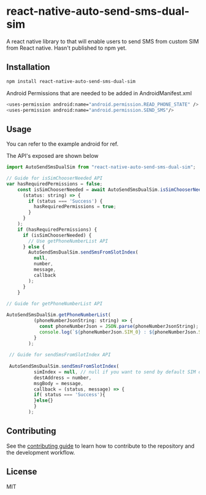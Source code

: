 # react-native-auto-send-sms-dual-sim 

A react native library to that will enable users to send SMS from custom SIM from React native.
Hasn't published to npm yet.

## Installation

```sh
npm install react-native-auto-send-sms-dual-sim
```
Android Permissions that are needed to be added in AndroidManifest.xml

```sh
<uses-permission android:name="android.permission.READ_PHONE_STATE" />
<uses-permission android:name="android.permission.SEND_SMS"/>
```

## Usage

You can refer to the example android for ref.

The API's exposed are shown below 

```js
import AutoSendSmsDualSim from "react-native-auto-send-sms-dual-sim";

// Guide for isSimChooserNeeded API 
var hasRequiredPermissions = false;
    const isSimChooserNeeded = await AutoSendSmsDualSim.isSimChooserNeeded(
      (status: string) => {
        if (status === 'Success') {
          hasRequiredPermissions = true;
        }
      }
    );
    if (hasRequiredPermissions) {
      if (isSimChooserNeeded) {
        // Use getPhoneNumberList API
      } else {
        AutoSendSmsDualSim.sendSmsFromSlotIndex(
          null,
          number,
          message,
          callback
        );
      }
    }
    
// Guide for getPhoneNumberList API 

AutoSendSmsDualSim.getPhoneNumberList(
          (phoneNumberJsonString: string) => {
            const phoneNumberJson = JSON.parse(phoneNumberJsonString);
            console.log(`${phoneNumberJson.SIM_0} : ${phoneNumberJson.SIM_1}`);
          }
        );
        
 // Guide for sendSmsFromSlotIndex API
 
 AutoSendSmsDualSim.sendSmsFromSlotIndex(
          simIndex = null, // null if you want to send by default SIM or index 0 or 1 for SIM_1 and SIM_2
          destAddress = number,
          msgBody = message,
          callback = (status, message) => {
          if( status === 'Success'){
          }else{}
          }
        );

```

## Contributing

See the [contributing guide](CONTRIBUTING.md) to learn how to contribute to the repository and the development workflow.

## License

MIT
